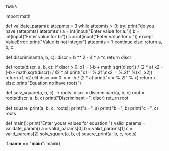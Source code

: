 	TASK8

import math

def validate_param():
    attepmts = 3
    while attepmts > 0:
        try:
            print('do you have {attepmts} attepmts')
            a = int(input("Enter value for a:"))
            b = int(input("Enter value for b:"))
            c = int(input("Enter value for c:"))
        except ValueError:
            print("Value is not integer")
            attepmts = 1
            continue
        else:
            return a, b, c


def discriminant(a, b, c):
    discr = b ** 2 - 4 * a *c
    return discr


def roots(discr, a, b, c):
    if discr > 0:
        x1 = (-b + math.sqrt(discr)) / (2 * a)
        x2 = (-b - math.sqrt(discr)) / (2 * a)
        print("x1 = %.2f \nx2 = %.2f" %(x1, x2))
        return x1, x2
    elif discr == 0:
        x = -b / (2 * a)
        print("x = %.2f" % x)
        return x
    else:
        print("Equation no have roots")


def solv_square(a, b, c) -> roots:
    discr = discriminant(a, b, c)
    root = roots(discr, a, b, c)
    print("Discriminant =", discr)
    return root


def square_print(a, b, c, roots):
    print("a =", a)
    print("b =", b)
    print("c =", c)
    roots


def main():
    print("Enter youar values for equation:")
    valid_params = validate_param()
    a = valid_params[0]
    b = valid_params[1]
    c = valid_params[2]
    solv_square(a, b, c)
    square_print(a, b, c, roots)


if __name__ == "__main__":
    main()
